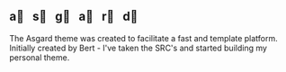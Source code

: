 ## a⃣   s⃣   g⃣   a⃣   r⃣   d⃣
The Asgard theme was created to facilitate a fast and template platform.
Initially created by Bert - I've taken the SRC's and started building my personal theme.

